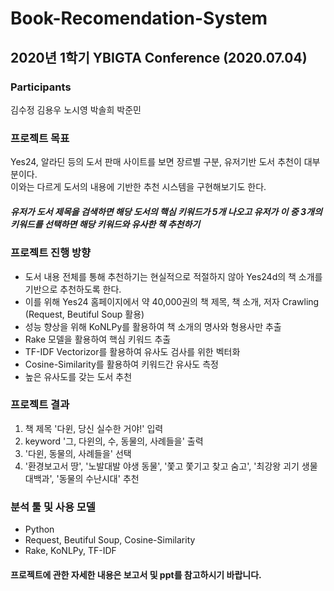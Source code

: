 # Book-Recomendation-System
## 2020년 1학기 YBIGTA Conference (2020.07.04)

### Participants
김수정 김용우 노시영 박솔희 박준민

### 프로젝트 목표
Yes24, 알라딘 등의 도서 판매 사이트를 보면 장르별 구분, 유저기반 도서 추천이 대부분이다.</br>
이와는 다르게 도서의 내용에 기반한 추천 시스템을 구현해보기도 한다.
##### 유저가 도서 제목을 검색하면 해당 도서의 핵심 키워드가 5개 나오고 유저가 이 중 3개의 키워드를 선택하면 해당 키워드와 유사한  책 추천하기

### 프로젝트 진행 방향
* 도서 내용 전체를 통해 추천하기는 현실적으로 적절하지 않아 Yes24d의 책 소개를 기반으로 추천하도록 한다.
* 이를 위해 Yes24 홈페이지에서 약 40,000권의 책 제목, 책 소개, 저자 Crawling (Request, Beutiful Soup 활용)
* 성능 향상을 위해 KoNLPy를 활용하여 책 소개의 명사와 형용사만 추출
* Rake 모델을 활용하여 핵심 키워드 추출
* TF-IDF Vectorizor를 활용하여 유사도 검사를 위한 벡터화
* Cosine-Similarity를 활용하여 키워드간 유사도 측정
* 높은 유사도를 갖는 도서 추천

### 프로젝트 결과
1. 책 제목 '다윈, 당신 실수한 거야!' 입력 </br>
2. keyword '그, 다윈의, 수, 동물의, 사례들을' 출력</br>
3. '다윈, 동물의, 사례들을' 선택
4. '환경보고서 땅', '노발대발 야생 동물', '쫓고 쫓기고 찾고 숨고', '최강왕 괴기 생물 대백과', '동물의 수난시대' 추천

### 분석 툴 및 사용 모델
* Python
* Request, Beutiful Soup, Cosine-Similarity
* Rake, KoNLPy, TF-IDF


#### 프로젝트에 관한 자세한 내용은 보고서 및 ppt를 참고하시기 바랍니다.
